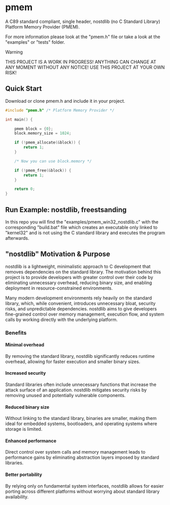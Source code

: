 # pmem
A C89 standard compliant, single header, nostdlib (no C Standard Library) Platform Memory Provider (PMEM).

For more information please look at the "pmem.h" file or take a look at the "examples" or "tests" folder.

> [!WARNING]
> THIS PROJECT IS A WORK IN PROGRESS! ANYTHING CAN CHANGE AT ANY MOMENT WITHOUT ANY NOTICE! USE THIS PROJECT AT YOUR OWN RISK!

## Quick Start

Download or clone pmem.h and include it in your project.

```C
#include "pmem.h" /* Platform Memory Provider */

int main() {

    pmem block = {0};
    block.memory_size = 1024;

    if (!pmem_allocate(&block)) {
        return 1;
    }

    /* Now you can use block.memory */

    if (!pmem_free(&block)) {
        return 1;
    }

    return 0;
}
```

## Run Example: nostdlib, freestsanding

In this repo you will find the "examples/pmem_win32_nostdlib.c" with the corresponding "build.bat" file which
creates an executable only linked to "kernel32" and is not using the C standard library and executes the program afterwards.

## "nostdlib" Motivation & Purpose

nostdlib is a lightweight, minimalistic approach to C development that removes dependencies on the standard library. The motivation behind this project is to provide developers with greater control over their code by eliminating unnecessary overhead, reducing binary size, and enabling deployment in resource-constrained environments.

Many modern development environments rely heavily on the standard library, which, while convenient, introduces unnecessary bloat, security risks, and unpredictable dependencies. nostdlib aims to give developers fine-grained control over memory management, execution flow, and system calls by working directly with the underlying platform.

### Benefits

#### Minimal overhead
By removing the standard library, nostdlib significantly reduces runtime overhead, allowing for faster execution and smaller binary sizes.

#### Increased security
Standard libraries often include unnecessary functions that increase the attack surface of an application. nostdlib mitigates security risks by removing unused and potentially vulnerable components.

#### Reduced binary size
Without linking to the standard library, binaries are smaller, making them ideal for embedded systems, bootloaders, and operating systems where storage is limited.

#### Enhanced performance
Direct control over system calls and memory management leads to performance gains by eliminating abstraction layers imposed by standard libraries.

#### Better portability
By relying only on fundamental system interfaces, nostdlib allows for easier porting across different platforms without worrying about standard library availability.
